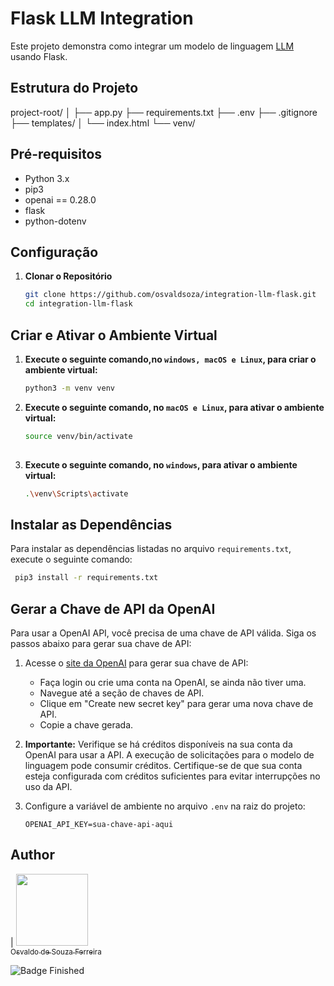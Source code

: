 # Flask LLM Integration

Este projeto demonstra como integrar um modelo de linguagem [LLM](https://en.wikipedia.org/wiki/Large_language_model) usando Flask.

## Estrutura do Projeto

project-root/
│
├── app.py
├── requirements.txt
├── .env
├── .gitignore
├── templates/
│ └── index.html
└── venv/

## Pré-requisitos

- Python 3.x
- pip3
- openai == 0.28.0
- flask
- python-dotenv

## Configuração

1. **Clonar o Repositório**

   ```bash
   git clone https://github.com/osvaldsoza/integration-llm-flask.git
   cd integration-llm-flask
   
## Criar e Ativar o Ambiente Virtual

1. **Execute o seguinte comando,no ``windows, macOS e Linux``, para criar o ambiente virtual:**

   ```bash
   python3 -m venv venv

2. **Execute o seguinte comando, no ``macOS e Linux``, para ativar o ambiente virtual:**

   ```bash
   source venv/bin/activate
 
3. **Execute o seguinte comando, no ``windows``, para ativar o ambiente virtual:**

   ```bash
   .\venv\Scripts\activate

## Instalar as Dependências

Para instalar as dependências listadas no arquivo `requirements.txt`, execute o seguinte comando:

   ```bash
    pip3 install -r requirements.txt
   ```
   
## Gerar a Chave de API da OpenAI

Para usar a OpenAI API, você precisa de uma chave de API válida. Siga os passos abaixo para gerar sua chave de API:

1. Acesse o [site da OpenAI](https://platform.openai.com/api-keys) para gerar sua chave de API:

   - Faça login ou crie uma conta na OpenAI, se ainda não tiver uma.
   - Navegue até a seção de chaves de API.
   - Clique em "Create new secret key" para gerar uma nova chave de API.
   - Copie a chave gerada.

2. **Importante:** Verifique se há créditos disponíveis na sua conta da OpenAI para usar a API. A execução de solicitações para o modelo de linguagem pode consumir créditos. Certifique-se de que sua conta esteja configurada com créditos suficientes para evitar interrupções no uso da API.

3. Configure a variável de ambiente no arquivo `.env` na raiz do projeto:

   ```plaintext
   OPENAI_API_KEY=sua-chave-api-aqui

## Author

| [<img loading="lazy" src="https://github.com/osvaldsoza/ApiFuncional/assets/9426175/cba31f2b-3b5d-4a6d-ab6d-39583efe752b" width=115><br><sub>Osvaldo de Souza Ferreira</sub>](https://github.com/camilafernanda) 


![Badge Finished](http://img.shields.io/static/v1?label=STATUS&message=FINISHED&color=GREEN&style=for-the-badge)
